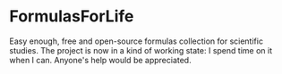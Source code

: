 # FormulasForLife

Easy enough, free and open-source formulas collection for scientific studies.
The project is now in a kind of working state: I spend time on it when I can.
Anyone's help would be appreciated.
